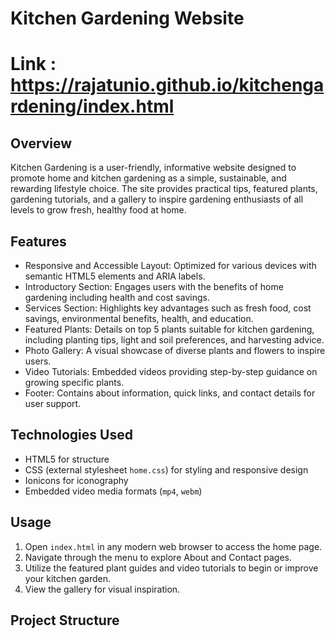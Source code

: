 # Kitchen Gardening Website

# Link : https://rajatunio.github.io/kitchengardening/index.html

## Overview
Kitchen Gardening is a user-friendly, informative website designed to promote home and kitchen gardening as a simple, sustainable, and rewarding lifestyle choice. The site provides practical tips, featured plants, gardening tutorials, and a gallery to inspire gardening enthusiasts of all levels to grow fresh, healthy food at home.

## Features
- Responsive and Accessible Layout: Optimized for various devices with semantic HTML5 elements and ARIA labels.
- Introductory Section: Engages users with the benefits of home gardening including health and cost savings.
- Services Section: Highlights key advantages such as fresh food, cost savings, environmental benefits, health, and education.
- Featured Plants: Details on top 5 plants suitable for kitchen gardening, including planting tips, light and soil preferences, and harvesting advice.
- Photo Gallery: A visual showcase of diverse plants and flowers to inspire users.
- Video Tutorials: Embedded videos providing step-by-step guidance on growing specific plants.
- Footer: Contains about information, quick links, and contact details for user support.

## Technologies Used
- HTML5 for structure
- CSS (external stylesheet `home.css`) for styling and responsive design
- Ionicons for iconography
- Embedded video media formats (`mp4`, `webm`)

## Usage
1. Open `index.html` in any modern web browser to access the home page.
2. Navigate through the menu to explore About and Contact pages.
3. Utilize the featured plant guides and video tutorials to begin or improve your kitchen garden.
4. View the gallery for visual inspiration.

## Project Structure
